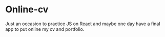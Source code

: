 # Online-cv

Just an occasion to practice JS on React and maybe one day have a final app to put online my cv and portfolio. 
